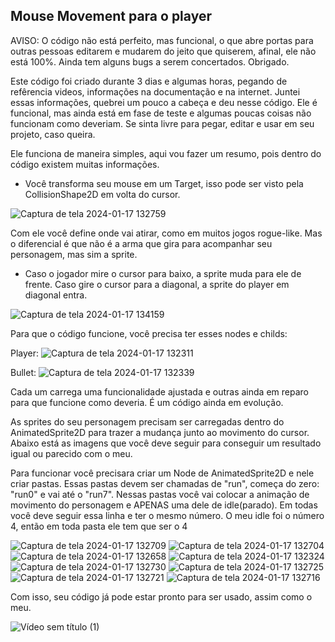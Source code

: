 
Mouse Movement para o player
-
AVISO: O código não está perfeito, mas funcional, o que abre portas para outras pessoas editarem e mudarem do jeito que quiserem, afinal, ele não está 100%. Ainda tem alguns bugs a serem concertados. Obrigado.

Este código foi criado durante 3 dias e algumas horas, pegando de refêrencia videos, informações na documentação e na internet. Juntei essas informações, quebrei um pouco a cabeça e deu nesse código. Ele é funcional, mas ainda está em fase de teste e algumas poucas coisas não funcionam como deveriam. Se sinta livre para pegar, editar e usar em seu projeto, caso queira.

Ele funciona de maneira simples, aqui vou fazer um resumo, pois dentro do código existem muitas informações. 
* Você transforma seu mouse em um Target, isso pode ser visto pela CollisionShape2D em volta do cursor.

![Captura de tela 2024-01-17 132759](https://github.com/KaySDellaCapa/mouse-moviment/assets/140545612/3b20fa20-00c0-4bcd-9e9b-091c1afc7e9d)

Com ele você define onde vai atirar, como em muitos jogos rogue-like. Mas o diferencial é que não é a arma que gira para acompanhar seu personagem, mas sim a sprite. 
* Caso o jogador mire o cursor para baixo, a sprite muda para ele de frente. Caso gire o cursor para a diagonal, a sprite do player em diagonal entra.

![Captura de tela 2024-01-17 134159](https://github.com/KaySDellaCapa/mouse-moviment/assets/140545612/25793309-cbc6-42b1-ab27-14e546d06a88)

Para que o código funcione, você precisa ter esses nodes e childs:

Player:
![Captura de tela 2024-01-17 132311](https://github.com/KaySDellaCapa/mouse-moviment/assets/140545612/69ea89dd-2586-4c09-b52c-bebc7008dcc8)

Bullet:
![Captura de tela 2024-01-17 132339](https://github.com/KaySDellaCapa/mouse-moviment/assets/140545612/ef588644-f9f8-4a2f-97b0-785200a130f9)

Cada um carrega uma funcionalidade ajustada e outras ainda em reparo para que funcione como deveria. É um código ainda em evolução.

As sprites do seu personagem precisam ser carregadas dentro do AnimatedSprite2D para trazer a mudança junto ao movimento do cursor. Abaixo está as imagens que você deve seguir para conseguir um resultado igual ou parecido com o meu.

Para funcionar você precisara criar um Node de AnimatedSprite2D e nele criar pastas. Essas pastas devem ser chamadas de "run", começa do zero: "run0" e vai até o "run7". Nessas pastas você vai colocar a animação de movimento do personagem e APENAS uma dele de idle(parado). Em todas você deve seguir essa linha e ter o mesmo número. O meu idle foi o número 4, então em toda pasta ele tem que ser o 4

![Captura de tela 2024-01-17 132709](https://github.com/KaySDellaCapa/mouse-moviment/assets/140545612/84513cf0-1c30-444c-94c9-f2678ef8a603)
![Captura de tela 2024-01-17 132704](https://github.com/KaySDellaCapa/mouse-moviment/assets/140545612/c38de0f7-bcbe-4998-88d1-f7275e189f98)
![Captura de tela 2024-01-17 132658](https://github.com/KaySDellaCapa/mouse-moviment/assets/140545612/f5a10204-112d-4034-aa19-5f412ca58d4f)
![Captura de tela 2024-01-17 132324](https://github.com/KaySDellaCapa/mouse-moviment/assets/140545612/8cc30677-5839-4ccb-a736-b45d4a7568e6)
![Captura de tela 2024-01-17 132730](https://github.com/KaySDellaCapa/mouse-moviment/assets/140545612/8006b892-ca0b-4713-964e-7b2e5bd88472)
![Captura de tela 2024-01-17 132725](https://github.com/KaySDellaCapa/mouse-moviment/assets/140545612/e8e03842-8a3a-409c-9afa-cf3ba44526d6)
![Captura de tela 2024-01-17 132721](https://github.com/KaySDellaCapa/mouse-moviment/assets/140545612/c562e9bf-bf85-4e1a-9282-984c4524a712)
![Captura de tela 2024-01-17 132716](https://github.com/KaySDellaCapa/mouse-moviment/assets/140545612/bbac10e4-a556-47a8-be74-f76103c23473)

Com isso, seu código já pode estar pronto para ser usado, assim como o meu.

![Vídeo sem título (1)](https://github.com/KaySDellaCapa/mouse-moviment/assets/140545612/4ccf6514-41c4-45e8-b15b-e0ceb297cb15)

